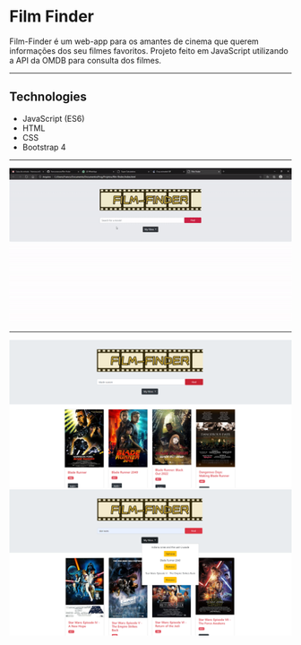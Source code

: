 # Film Finder

Film-Finder é um web-app para os amantes de cinema que querem informações dos seu filmes favoritos. Projeto feito em JavaScript utilizando a API da OMDB para consulta dos filmes.

---

## Technologies

- JavaScript (ES6)
- HTML
- CSS
- Bootstrap 4

---

![screenshot](https://github.com/franconienow/film-finder/blob/master/screenshots/demo-gif.gif)

---
![screenshot](https://github.com/franconienow/film-finder/blob/master/screenshots/screenshot1.png)
![screenshot](https://github.com/franconienow/film-finder/blob/master/screenshots/screenshot3.png)
